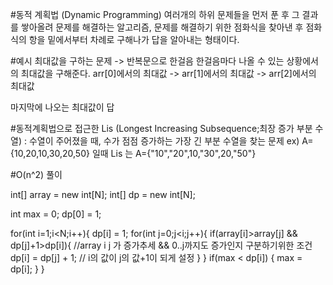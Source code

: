#동적 계획법 (Dynamic Programming)
여러개의 하위 문제들을 먼저 푼 후 그 결과를 쌓아올려 문제를 해결하는 알고리즘, 문제를 해결하기 위한 점화식을 찾아낸 후 점화식의 항을 밑에서부터 차례로 구해나가 답을 알아내는 형태이다.

#예시
최대값을 구하는 문제
-> 반복문으로 한걸음 한걸음마다 나올 수 있는 상황에서의 최대값을 구해준다.
arr[0]에서의 최대값 -> arr[1]에서의 최대값 -> arr[2]에서의 최대값

마지막에 나오는 최대값이 답

#동적계획법으로 접근한 Lis (Longest Increasing Subsequence;최장 증가 부분 수열)
: 수열이 주어졌을 때, 수가 점점 증가하는 가장 긴 부분 수열을 찾는 문제
ex) A={10,20,10,30,20,50} 일때 Lis 는 A={"10","20",10,"30",20,"50"}

#O(n^2) 풀이

int[] array = new int[N];
int[] dp = new int[N];

int max = 0;
dp[0] = 1;

for(int i=1;i<N;i++){
  dp[i] = 1;
  for(int j=0;j<i;j++){
    if(array[i]>array[j] && dp[j]+1>dp[i]){ //array i j 가 증가추세 && 0..j까지도 증가인지 구분하기위한 조건
      dp[i] = dp[j] + 1; // i의 값이 j의 값+1이 되게 설정
    }
  }
  if(max < dp[i]) {
    max = dp[i];
  }
}

